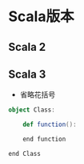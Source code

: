 # Scala版本


## Scala 2



## Scala 3

- 省略花括号
```scala
object Class:

    def function():

    end function

end Class


```